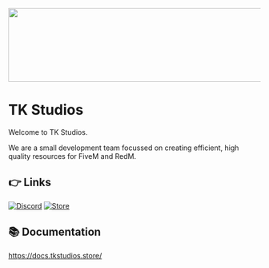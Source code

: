 <p align="center">
  <img width="593" height="147" src="https://cdn.discordapp.com/attachments/1116451841287409694/1199889333721772052/tk-studios-banner.png?ex=65c42f06&is=65b1ba06&hm=0b3c6df668cffa80f33c845a1cb85b38788eea1fd427df3ab194028753a309fa&">
</p>

# TK Studios
Welcome to TK Studios.

We are a small development team focussed on creating efficient, high quality resources for FiveM and RedM.

## 👉 Links
[![Discord](https://img.shields.io/badge/Discord-%237289DA.svg?style=for-the-badge&logo=discord&logoColor=white)](https://discord.gg/swm5uw2pRt)
[![Store](https://img.shields.io/badge/Store-F4C400.svg?style=for-the-badge&logo=tebex&logoColor=white)](https://buy.tkstudios.store)

## 📚 Documentation
https://docs.tkstudios.store/
